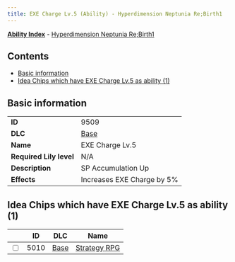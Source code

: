 ```yaml
---
title: EXE Charge Lv.5 (Ability) - Hyperdimension Neptunia Re;Birth1
---
```


[**Ability Index**](/neptunia/rb1/ability/index.html) - [Hyperdimension Neptunia Re;Birth1](/neptunia/rb1)

## Contents

- [Basic information](#basic-information)
- [Idea Chips which have EXE Charge Lv.5 as ability (1)](#idea-chips-which-have-exe-charge-lv5-as-ability-1)

## Basic information

|   |   |
| -- | -- |
| **ID** | 9509 |
| **DLC** | [Base](/neptunia/rb1/dlc/1-base.html) |
| **Name** | EXE Charge Lv.5 |
| **Required Lily level** | N/A |
| **Description** | SP Accumulation Up |
| **Effects** | Increases EXE Charge by 5% |


## Idea Chips which have EXE Charge Lv.5 as ability (1)

|    | ID | DLC | Name |
| -- | -- | --- | ---- |
| <input type="checkbox" id="rb1-item-1-5010" class="trackbox" /> | 5010 | [Base](/neptunia/rb1/dlc/1-base.html) | [Strategy RPG](/neptunia/rb1/item/1-5010-strategy-rpg.html) |
